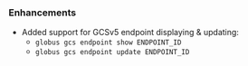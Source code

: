 
### Enhancements

* Added support for GCSv5 endpoint displaying & updating:
  * `globus gcs endpoint show ENDPOINT_ID`
  * `globus gcs endpoint update ENDPOINT_ID`

